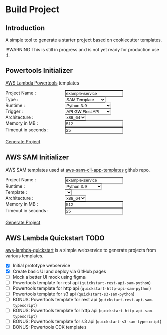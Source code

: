 # Build Project

## Introduction

A simple tool to generate a starter project based on cookiecutter templates.

!!!WARNING
    This is still in progress and is not yet ready for production use :).

<script>
function buildProject(form, path) {
    const name = form.elements["name"].value || "foo-service";
    const type = form.elements["type"].value || "sam";
    const memory = form.elements["memory"].value || "512";
    const timeout = form.elements["timeout"].value || "25";
    const architecture = form.elements["architecture"].value || "x86_64";
    const runtime = form.elements["runtime"].value;
    const trigger = form.elements["trigger"].value;
    let template = form.elements["template"].value;
    if (template !== "") {
      template = "aws-sam-cli-app-templates/" + template;
    }
    const baseUrl = 'https://4v2ies7g1m.execute-api.us-east-2.amazonaws.com/Prod';
    const uri = '/' + path + '?name=' + name + '&type=' + type + '&runtime=' + runtime + '&trigger=' + trigger + '&memory=' + memory + '&timeout=' + timeout + '&template=' + template + '&architecture=' + architecture;

    fetch(baseUrl + uri)
        .then(resp => resp.blob())
        .then(blob => {
            const url = window.URL.createObjectURL(blob);
            const a = document.createElement('a');
            a.style.display = 'none';
            a.href = url;
            a.download = 'generated-project.zip';
            document.body.appendChild(a);
            a.click();
            window.URL.revokeObjectURL(url);
        })
        .catch(() => alert('Failed to generate project!'));
}

const templates = [
  "nodejs12.x/cookiecutter-typescript-app-template",
  "nodejs12.x/cookiecutter-aws-sam-hello-nodejs",
  "nodejs12.x/cookiecutter-quick-start-cloudwatch-events",
  "nodejs12.x/cookiecutter-aws-sam-step-functions-sample-app",
  "nodejs12.x/cookiecutter-quick-start-from-scratch",
  "nodejs12.x/cookiecutter-quick-start-sns",
  "nodejs12.x/cookiecutter-quick-start-s3",
  "nodejs12.x/cookiecutter-quick-start-sqs",
  "nodejs12.x/cookiecutter-quick-start-web",
  "nodejs14.x/cookiecutter-aws-sam-hello-nodejs",
  "nodejs14.x/cookiecutter-quick-start-cloudwatch-events",
  "nodejs14.x/cookiecutter-aws-sam-step-functions-sample-app",
  "nodejs14.x/cookiecutter-quick-start-from-scratch",
  "nodejs14.x/cookiecutter-quick-start-sns",
  "nodejs14.x/cookiecutter-quick-start-s3",
  "nodejs14.x/cookiecutter-quick-start-sqs",
  "nodejs14.x/cookiecutter-aws-sam-hello-typescript-nodejs",
  "nodejs14.x/cookiecutter-quick-start-web",
  "java8.al2/cookiecutter-aws-sam-hello-java-maven",
  "java8.al2/cookiecutter-aws-sam-eventbridge-schema-app-java-maven",
  "java8.al2/cookiecutter-aws-sam-eventbridge-hello-java-maven",
  "java8.al2/cookiecutter-aws-sam-step-functions-sample-app-gradle",
  "java8.al2/cookiecutter-aws-sam-hello-java-gradle",
  "java8.al2/cookiecutter-aws-sam-eventbridge-schema-app-java-gradle",
  "java8.al2/cookiecutter-aws-sam-step-functions-sample-app-maven",
  "java8.al2/cookiecutter-aws-sam-eventbridge-hello-java-gradle",
  "java11/cookiecutter-aws-sam-hello-java-maven",
  "java11/cookiecutter-aws-sam-eventbridge-schema-app-java-maven",
  "java11/cookiecutter-aws-sam-eventbridge-hello-java-maven",
  "java11/cookiecutter-aws-sam-step-functions-sample-app-gradle",
  "java11/cookiecutter-aws-sam-hello-java-gradle",
  "java11/cookiecutter-aws-sam-eventbridge-schema-app-java-gradle",
  "java11/cookiecutter-aws-sam-step-functions-sample-app-maven",
  "java11/cookiecutter-aws-sam-eventbridge-hello-java-gradle",
  "ruby2.7/cookiecutter-aws-sam-step-functions-sample-app",
  "ruby2.7/cookiecutter-aws-sam-hello-ruby",
  "python3.7/cookiecutter-aws-sam-eventbridge-schema-app-python",
  "python3.7/cookiecutter-aws-sam-hello-python",
  "python3.7/cookiecutter-aws-sam-step-functions-sample-app",
  "python3.7/cookiecutter-aws-sam-eventBridge-python",
  "python3.8/cookiecutter-aws-sam-eventbridge-schema-app-python",
  "python3.8/cookiecutter-aws-sam-hello-python",
  "python3.8/cookiecutter-aws-sam-step-functions-sample-app",
  "python3.8/cookiecutter-aws-sam-eventBridge-python",
  "python3.8/cookiecutter-aws-sam-efs-python",
  "python3.9/cookiecutter-aws-sam-eventbridge-schema-app-python",
  "python3.9/cookiecutter-aws-sam-hello-python",
  "python3.9/cookiecutter-aws-sam-step-functions-sample-app",
  "python3.9/cookiecutter-aws-sam-step-functions-etl-python",
  "python3.9/cookiecutter-aws-sam-eventBridge-python",
  "python3.9/cookiecutter-aws-sam-efs-python",
  "go1.x/cookiecutter-aws-sam-hello-golang",
  "go1.x/cookiecutter-aws-sam-hello-step-functions-sample-app",
  "dotnetcore3.1/cookiecutter-aws-sam-quick-start-s3-dotnet",
  "dotnetcore3.1/cookiecutter-aws-sam-quick-start-cloudwatch-events-dotnet",
  "dotnetcore3.1/cookiecutter-aws-sam-hello-step-functions-sample-app",
  "dotnetcore3.1/cookiecutter-aws-sam-hello-powershell",
  "dotnetcore3.1/cookiecutter-aws-sam-quick-start-sns-dotnet",
  "dotnetcore3.1/cookiecutter-aws-sam-hello-dotnet",
  "dotnetcore3.1/cookiecutter-aws-sam-quick-start-web-dotnet",
  "dotnetcore3.1/cookiecutter-aws-sam-quick-start-from-scratch-dotnet",
  "dotnetcore3.1/cookiecutter-aws-sam-quick-start-sqs-dotnet"
];
function runtimeChange() {
  const form = document.getElementById('buildSamProjectForm');
  const selectedRuntime = form.elements["runtime"].value;
  const templateSelect = document.getElementById("projectTemplate");
  templateSelect.innerHTML = "";
  templates.forEach(template => {
    if (template.startsWith(selectedRuntime)) {
      const option = document.createElement("option");
      option.value = template;
      option.text = template.replace(selectedRuntime + "/", "");
      templateSelect.appendChild(option);
    }
  });
}
</script>
<style>
#buildProjectForm label{
    float: left;
    width: 190px;
}
#buildProjectForm input{
    background-color: var(--md-code-bg-color);
    color: var(--md-code-fg-color);
}
#buildSamProjectForm label{
    float: left;
    width: 190px;
}
#buildSamProjectForm input{
    background-color: var(--md-code-bg-color);
    color: var(--md-code-fg-color);
}
</style>

## Powertools Initializer

[AWS Lambda Powertools](https://awslabs.github.io/aws-lambda-powertools-python/latest/) templates

<form id="buildProjectForm">
  <input id="template" type="hidden" value=""/>
  <label for="projectName">Project Name :</label><input id="projectName" name="name" value="example-service"><br/>
  <label for="projectType">Type :</label>
  <select id="projectType" name="type">
    <option value="sam" selected>SAM Template</option>
    <option value="cdk">AWS CDK project</option>
  </select>
  <br/>
  <label for="projectType">Runtime :</label>
  <select id="projectRuntime" name="runtime">
    <option value="python3.9" selected>Python 3.9</option>
    <option value="typescript">Typescript (Node 14)</option>
  </select>
  <br/>
  <label for="projectTrigger">Trigger :</label>
  <select id="projectTrigger" name="trigger">
    <option value="rest-api" selected>API GW Rest API</option>
    <option value="http-api">API GW Rest API</option>
    <option value="s3">S3 Event Notification</option>
  </select>
  <br/>
  <label for="projectArchitecture">Architecture :</label>
  <select id="projectArchitecture" name="architecture" required=false>
    <option value="x86_64" selected>x86_64</option>
    <option value="arm64">arm64</option>
  </select>
  <br/>
  <label for="projectMemory">Memory in MB :</label> <input id="projectMemory" name="memory" value="512"><br/>
  <label for="projectTimeout">Timeout in seconds :</label> <input id="projectTimeout" name="timeout" value="25"><br/>
  <br/><a href="#" onclick="javascript:buildProject(document.getElementById('buildProjectForm'), 'project.zip')" class="md-button md-button--primary">Generate Project</a>
</form>

## AWS SAM Initializer

AWS SAM templates used at [aws-sam-cli-app-templates](https://github.com/aws/aws-sam-cli-app-templates) github repo.

<form id="buildSamProjectForm">
  <input name="type" type="hidden" value="sam"/>
  <input id="trigger" type="hidden" value=""/>
  <label for="projectName">Project Name :</label><input id="projectName" name="name" value="example-service"><br/>
  <label for="projectRuntime">Runtime :</label>
  <select id="projectRuntime" name="runtime" onchange="runtimeChange()">
    <option value="dotnetcore3.1">Dotnet Core 3.1</option>
    <option value="go1.x">Go</option>
    <option value="java8.al2">Java 8 AL2</option>
    <option value="java11">Java 11</option>
    <option value="nodejs12.x">Node 12</option>
    <option value="nodejs14.x">Node 14</option>
    <option value="python3.7">Python 3.7</option>
    <option value="python3.8">Python 3.8</option>
    <option value="python3.9" selected>Python 3.9</option>
    <option value="ruby2.7">Ruby 2.7</option>
  </select>
  <br/>
  <label for="projectTemplate">Template :</label>
  <select id="projectTemplate" name="template">
  </select>
  <br/>
  <label for="projectArchitecture">Architecture :</label>
  <select id="projectArchitecture" name="architecture" required=false>
    <option value="x86_64" selected>x86_64</option>
    <option value="arm64">arm64</option>
  </select>
  <br/>
  <label for="projectMemory">Memory in MB :</label> <input id="projectMemory" name="memory" value="512"><br/>
  <label for="projectTimeout">Timeout in seconds :</label> <input id="projectTimeout" name="timeout" value="25"><br/>
  <br/><a href="#aws-sam-template" onclick="javascript:buildProject(document.getElementById('buildSamProjectForm'), 'sam-project.zip')" class="md-button md-button--primary">Generate Project</a>
</form>
<script>
runtimeChange();
</script>

## AWS Lambda Quickstart TODO

[aws-lambda-quickstart](https://github.com/michaelbrewer/aws-lambda-quickstart) is a simple webservice to generate projects from various templates.

- [X] Initial prototype webservice
- [X] Create basic UI and deploy via GitHub pages
- [ ] Mock a better UI mock using figma
- [ ] Powertools template for rest api (`quickstart-rest-api-sam-python`)
- [ ] Powertools template for http api (`quickstart-http-api-sam-python`)
- [ ] Powertools template for s3 api (`quickstart-s3-sam-python`)
- [ ] BONUS: Powertools template for rest api (`quickstart-rest-api-sam-typescript`)
- [ ] BONUS: Powertools template for http api (`quickstart-http-api-sam-typescript`)
- [ ] BONUS: Powertools template for s3 api (`quickstart-s3-sam-typescript`)
- [ ] BONUS: Powertools CDK templates

